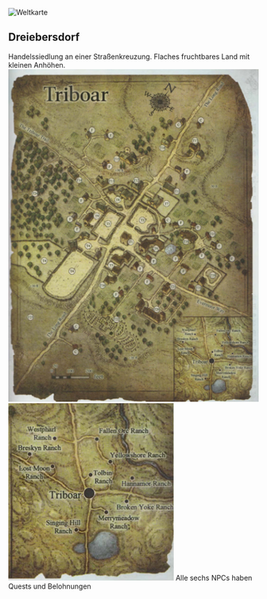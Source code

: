 ![Weltkarte](Weltkarte.jpg)

## Dreiebersdorf
Handelssiedlung an einer Straßenkreuzung. Flaches fruchtbares Land mit kleinen Anhöhen. 
![Dreiebersdorf](03%20The%20World/Cities/Dreiebersdorf/Images/Nahansicht.png)
![Dreiebersdorf Welt](03%20The%20World/Cities/Dreiebersdorf/Images/Weltansicht.png)
Alle sechs NPCs haben Quests und Belohnungen
